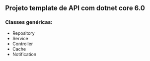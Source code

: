## Projeto template de API com dotnet core 6.0

### Classes genéricas:
- Repository
- Service
- Controller
- Cache
- Notification